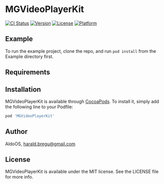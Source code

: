 # MGVideoPlayerKit

[![CI Status](https://img.shields.io/travis/AldoOS/MGVideoPlayerKit.svg?style=flat)](https://travis-ci.org/AldoOS/MGVideoPlayerKit)
[![Version](https://img.shields.io/cocoapods/v/MGVideoPlayerKit.svg?style=flat)](https://cocoapods.org/pods/MGVideoPlayerKit)
[![License](https://img.shields.io/cocoapods/l/MGVideoPlayerKit.svg?style=flat)](https://cocoapods.org/pods/MGVideoPlayerKit)
[![Platform](https://img.shields.io/cocoapods/p/MGVideoPlayerKit.svg?style=flat)](https://cocoapods.org/pods/MGVideoPlayerKit)

## Example

To run the example project, clone the repo, and run `pod install` from the Example directory first.

## Requirements

## Installation

MGVideoPlayerKit is available through [CocoaPods](https://cocoapods.org). To install
it, simply add the following line to your Podfile:

```ruby
pod 'MGVideoPlayerKit'
```

## Author

AldoOS, harald.bregu@gmail.com

## License

MGVideoPlayerKit is available under the MIT license. See the LICENSE file for more info.

